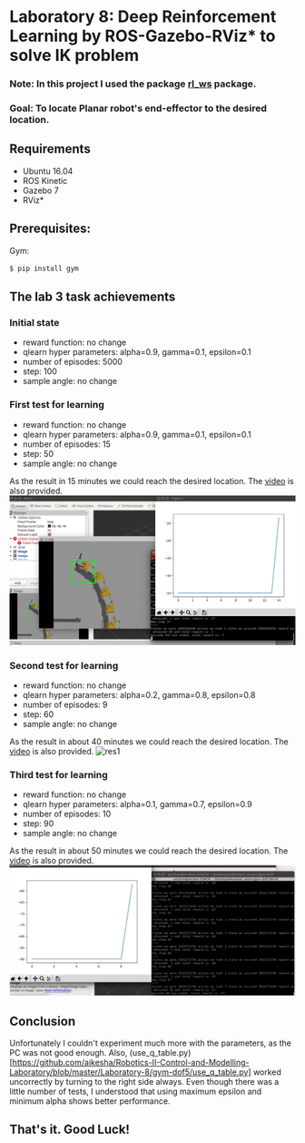 # Laboratory 8: Deep Reinforcement Learning by ROS-Gazebo-RViz* to solve IK problem

### Note: In this project I used the package [rl_ws](https://github.com/fenixkz/rl_ws) package.
### Goal: To locate Planar robot's end-effector to the desired location.

## Requirements
* Ubuntu 16.04
* ROS Kinetic
* Gazebo 7
* RViz*

## Prerequisites:
Gym:
```python
$ pip install gym
```

## The lab 3 task achievements

### Initial state

* reward function:                          no change                  
* qlearn hyper parameters:                  alpha=0.9, gamma=0.1, epsilon=0.1
* number of episodes:                       5000
* step:                                     100
* sample angle:                             no change

### First test for learning

* reward function:                          no change                  
* qlearn hyper parameters:                  alpha=0.9, gamma=0.1, epsilon=0.1
* number of episodes:                       15
* step:                                     50
* sample angle:                             no change

As the result in 15 minutes we could reach the desired location. The [video](https://youtu.be/gKrhiIqM3Pg) is also provided.
<img src="images/aikesha_res1.png" alt="res1" style="width: 600px;"/>

### Second test for learning

* reward function:                          no change                  
* qlearn hyper parameters:                  alpha=0.2, gamma=0.8, epsilon=0.8
* number of episodes:                       9
* step:                                     60
* sample angle:                             no change

As the result in about 40 minutes we could reach the desired location. The [video](https://youtu.be/6Cw2Ap2KtXk) is also provided.
<img src="images/res2.png" alt="res1" style="width: 600px;"/>

### Third test for learning

* reward function:                          no change                  
* qlearn hyper parameters:                  alpha=0.1, gamma=0.7, epsilon=0.9
* number of episodes:                       10
* step:                                     90
* sample angle:                             no change

As the result in about 50 minutes we could reach the desired location. The [video](https://youtu.be/3KHoX-JgL2M) is also provided.
<img src="images/aikesha_3res.png" alt="res1" style="width: 600px;"/>

## Conclusion
Unfortunately I couldn't experiment much more with the parameters, as the PC was not good enough. Also, (use_q_table.py)[https://github.com/aikesha/Robotics-II-Control-and-Modelling-Laboratory/blob/master/Laboratory-8/gym-dof5/use_q_table.py] worked uncorrectly by turning to the right side always. Even though there was a little number of tests, I understood that using maximum epsilon and minimum alpha shows better performance.

## That's it. Good Luck!
